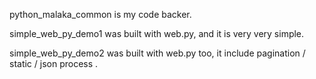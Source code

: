 python_malaka_common is my code backer.

simple_web_py_demo1 was built with web.py, and it is very very simple.

simple_web_py_demo2 was built with web.py too, it include pagination / static / json process .
